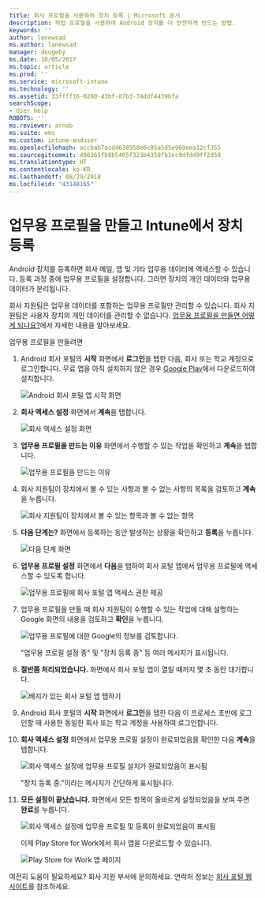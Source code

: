 ```yaml
---
title: 회사 프로필을 사용하여 장치 등록 | Microsoft 문서
description: 작업 프로필을 사용하여 Android 장치를 더 안전하게 만드는 방법.
keywords: ''
author: lenewsad
ms.author: lanewsad
manager: dougeby
ms.date: 10/05/2017
ms.topic: article
ms.prod: ''
ms.service: microsoft-intune
ms.technology: ''
ms.assetid: 33ffff16-0280-43bf-87b3-74ddf4439bfa
searchScope:
- User help
ROBOTS: ''
ms.reviewer: arnab
ms.suite: ems
ms.custom: intune-enduser
ms.openlocfilehash: accbab7acd4638958e6c05a5d5e969eea12cf355
ms.sourcegitcommit: 490365fb8b5405f323b4358fb1ec9dfdd9ff2d58
ms.translationtype: HT
ms.contentlocale: ko-KR
ms.lasthandoff: 08/29/2018
ms.locfileid: "43148165"
---
```

# <a name="create-a-work-profile-and-enroll-your-device-in-intune"></a>업무용 프로필을 만들고 Intune에서 장치 등록

Android 장치를 등록하면 회사 메일, 앱 및 기타 업무용 데이터에 액세스할 수 있습니다. 등록 과정 중에 업무용 프로필을 설정합니다. 그러면 장치의 개인 데이터와 업무용 데이터가 분리됩니다.

회사 지원팀은 업무용 데이터를 포함하는 업무용 프로필만 관리할 수 있습니다. 회사 지원팀은 사용자 장치의 개인 데이터를 관리할 수 없습니다. [업무용 프로필을 만들면 어떻게 되나요?](what-happens-when-you-create-a-work-profile-android.md)에서 자세한 내용을 알아보세요.

업무용 프로필을 만들려면

1.  Android 회사 포털의 **시작** 화면에서 **로그인**을 탭한 다음, 회사 또는 학교 계정으로 로그인합니다. 무료 앱을 아직 설치하지 않은 경우 [Google Play](http://play.google.com/store/apps/details?id=com.microsoft.windowsintune.companyportal)에서 다운로드하여 설치합니다.

    ![Android 회사 포털 앱 시작 화면](./media/and-enroll-0-welcome-screen.png)

2. **회사 액세스 설정** 화면에서 **계속**을 탭합니다.

    ![회사 액세스 설정 화면](/intune/media/android_cp_enroll_01_1709_new.png)

3.  **업무용 프로필을 만드는 이유** 화면에서 수행할 수 있는 작업을 확인하고 **계속**을 탭합니다.

    ![업무용 프로필을 만드는 이유](./media/andr-afw-why-create-a-work-profile.png)

4.  회사 지원팀이 장치에서 볼 수 있는 사항과 볼 수 없는 사항의 목록을 검토하고 **계속**을 누릅니다.

    ![회사 지원팀이 장치에서 볼 수 있는 항목과 볼 수 없는 항목](/intune/media/android_cp_enroll_02_after_1710.png)

5.  **다음 단계는?** 화면에서 등록하는 동안 발생하는 상황을 확인하고 **등록**을 누릅니다.

    ![다음 단계 화면](/intune/media/android_work_cp_enroll_03_after_1710.png)

6. **업무용 프로필 설정** 화면에서 **다음**을 탭하여 회사 포털 앱에서 업무용 프로필에 액세스할 수 있도록 합니다.

    ![업무용 프로필에 회사 포털 앱 액세스 권한 제공](./media/andr-afw-tap-next-to-set-up-work-profile.png)

7. 업무용 프로필을 만들 때 회사 지원팀이 수행할 수 있는 작업에 대해 설명하는 Google 화면의 내용을 검토하고 **확인**을 누릅니다.

    ![업무용 프로필에 대한 Google의 정보를 검토합니다.](./media/andr-afw-google-screen-what-it-can-do.png)

    "업무용 프로필 설정 중" 및 "장치 등록 중" 등 여러 메시지가 표시됩니다.

8. **절반쯤 처리되었습니다.** 화면에서 회사 포털 앱이 열릴 때까지 몇 초 동안 대기합니다.

    ![배지가 있는 회사 포털 앱 탭하기](./media/andr-afw-tap-work-badged-company-portal-icon2.png)

9. Android 회사 포털의 **시작** 화면에서 **로그인**을 탭한 다음 이 프로세스 초반에 로그인할 때 사용한 동일한 회사 또는 학교 계정을 사용하여 로그인합니다.

10. **회사 액세스 설정** 화면에서 업무용 프로필 설정이 완료되었음을 확인한 다음 **계속**을 탭합니다.

    ![회사 액세스 설정에 업무용 프로필 설치가 완료되었음이 표시됨](./media/andr-afw-work-profile-now-set-up.png)

    "장치 등록 중."이라는 메시지가 간단하게 표시됩니다.

11. **모든 설정이 끝났습니다.** 화면에서 모든 항목이 올바르게 설정되었음을 보여 주면 **완료**를 누릅니다.

    ![회사 액세스 설정에 업무용 프로필 및 등록이 완료되었음이 표시됨](/intune/media/android_work_cp_enroll_04_after_1710.png)

    이제 Play Store for Work에서 회사 앱을 다운로드할 수 있습니다.

    ![Play Store for Work 앱 페이지](./media/andr-afw-tap-work-play-store-icon.png)

여전히 도움이 필요하세요? 회사 지원 부서에 문의하세요. 연락처 정보는 [회사 포털 웹 사이트](https://go.microsoft.com/fwlink/?linkid=2010980)를 참조하세요.
